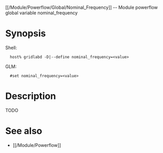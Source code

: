 [[/Module/Powerflow/Global/Nominal_Frequency]] -- Module powerflow global variable nominal_frequency

# Synopsis
Shell:
~~~
  host% gridlabd -D|--define nominal_frequency=<value>
~~~
GLM:
~~~
  #set nominal_frequency=<value>
~~~

# Description

TODO

# See also
* [[/Module/Powerflow]]
